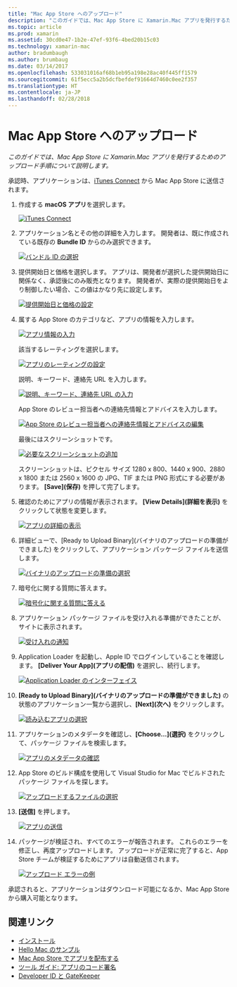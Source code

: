 ```yaml
---
title: "Mac App Store へのアップロード"
description: "このガイドでは、Mac App Store に Xamarin.Mac アプリを発行するためのアップロード手順について説明します。"
ms.topic: article
ms.prod: xamarin
ms.assetid: 30cd0e47-1b2e-47ef-93f6-4bed20b15c03
ms.technology: xamarin-mac
author: bradumbaugh
ms.author: brumbaug
ms.date: 03/14/2017
ms.openlocfilehash: 533031016af68b1eb95a198e28ac40f445ff1579
ms.sourcegitcommit: 61f5ecc5a2b5dcfbefdef91664d7460c0ee2f357
ms.translationtype: HT
ms.contentlocale: ja-JP
ms.lasthandoff: 02/28/2018
---
```

# <a name="upload-to-mac-app-store"></a>Mac App Store へのアップロード

_このガイドでは、Mac App Store に Xamarin.Mac アプリを発行するためのアップロード手順について説明します。_

承認時、アプリケーションは、[iTunes Connect](http://itunesconnect.apple.com/) から Mac App Store に送信されます。

1. 作成する **macOS アプリ**を選択します。 

    [ ![](uploading-images/image65.png "iTunes Connect")](uploading-images/image65.png)

2. アプリケーション名とその他の詳細を入力します。 開発者は、既に作成されている既存の **Bundle ID** からのみ選択できます。 

    [ ![](uploading-images/image66.png "バンドル ID の選択")](uploading-images/image66.png)

3. 提供開始日と価格を選択します。 アプリは、開発者が選択した提供開始日に関係なく、承認後にのみ販売となります。 開発者が、実際の提供開始日をより制御したい場合、この値はかなり先に設定します。 

    [ ![](uploading-images/image67.png "提供開始日と価格の設定")](uploading-images/image67.png)

4. 属する App Store のカテゴリなど、アプリの情報を入力します。 

    [ ![](uploading-images/image68.png "アプリ情報の入力")](uploading-images/image68.png) 

    該当するレーティングを選択します。 

    [ ![](uploading-images/image69.png "アプリのレーティングの設定")](uploading-images/image69.png) 

    説明、キーワード、連絡先 URL を入力します。 

    [ ![](uploading-images/image70.png "説明、キーワード、連絡先 URL の入力")](uploading-images/image70.png) 

    App Store のレビュー担当者への連絡先情報とアドバイスを入力します。 

    [ ![](uploading-images/image71.png "App Store のレビュー担当者への連絡先情報とアドバイスの編集")](uploading-images/image71.png) 

    最後にはスクリーンショットです。 

    [ ![](uploading-images/image72.png "必要なスクリーンショットの追加")](uploading-images/image72.png) 

    スクリーンショットは、ピクセル サイズ 1280 x 800、1440 x 900、2880 x 1800 または 2560 x 1600 の JPG、TIF または PNG 形式にする必要があります。 **[Save]\(保存\)** を押して完了します。

5. 確認のためにアプリの情報が表示されます。 **[View Details]\(詳細を表示\)** をクリックして状態を変更します。 

    [ ![](uploading-images/image73.png "アプリの詳細の表示")](uploading-images/image73.png)

6. 詳細ビューで、[Ready to Upload Binary]\(バイナリのアップロードの準備ができました\) をクリックして、アプリケーション パッケージ ファイルを送信します。 

    [ ![](uploading-images/image74.png "バイナリのアップロードの準備の選択")](uploading-images/image74.png)

7. 暗号化に関する質問に答えます。 

    [ ![](uploading-images/image75.png "暗号化に関する質問に答える")](uploading-images/image75.png)

8. アプリケーション パッケージ ファイルを受け入れる準備ができたことが、サイトに表示されます。 

    [ ![](uploading-images/image76.png "受け入れの通知")](uploading-images/image76.png)

9. Application Loader を起動し、Apple ID でログインしていることを確認します。
**[Deliver Your App]\(アプリの配信\)** を選択し、続行します。 

    [ ![](uploading-images/image77.png "Application Loader のインターフェイス")](uploading-images/image77.png)

10. **[Ready to Upload Binary]\(バイナリのアップロードの準備ができました\)** の状態のアプリケーション一覧から選択し、**[Next]\(次へ\)** をクリックします。 

    [ ![](uploading-images/image78.png "読み込むアプリの選択")](uploading-images/image78.png)

11. アプリケーションのメタデータを確認し、**[Choose...]\(選択\)** をクリックして、パッケージ ファイルを検索します。 

    [ ![](uploading-images/image79.png "アプリのメタデータの確認")](uploading-images/image79.png)

12. App Store のビルド構成を使用して Visual Studio for Mac でビルドされたパッケージ ファイルを探します。 

    [ ![](uploading-images/image80.png "アップロードするファイルの選択")](uploading-images/image80.png)

13. **[送信]** を押します。 

    [ ![](uploading-images/image81.png "アプリの送信")](uploading-images/image81.png)

14. パッケージが検証され、すべてのエラーが報告されます。 これらのエラーを修正し、再度アップロードします。 アップロードが正常に完了すると、App Store チームが検証するためにアプリは自動送信されます。 

    [ ![](uploading-images/image82.png "アップロード エラーの例")](uploading-images/image82.png)

承認されると、アプリケーションはダウンロード可能になるか、Mac App Store から購入可能となります。

## <a name="related-links"></a>関連リンク

- [インストール](~//mac/get-started/installation.md)
- [Hello Mac のサンプル](~//mac/get-started/hello-mac.md)
- [Mac App Store でアプリを配布する](https://developer.apple.com/devcenter/mac/checklist/)
- [ツール ガイド: アプリのコード署名](https://developer.apple.com/library/mac/#documentation/ToolsLanguages/Conceptual/OSXWorkflowGuide/CodeSigning/CodeSigning.html)
- [Developer ID と GateKeeper](https://developer.apple.com/resources/developer-id/)
